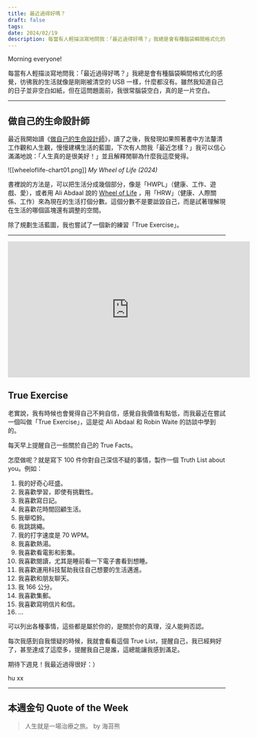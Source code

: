 ```yaml
---
title: 最近過得好嗎？
draft: false
tags: 
date: 2024/02/19
description: 每當有人輕描淡寫地問我：「最近過得好嗎？」我總是會有種腦袋瞬間格式化的感覺。
---
```

Morning everyone!

每當有人輕描淡寫地問我：「最近過得好嗎？」我總是會有種腦袋瞬間格式化的感覺，彷彿我的生活就像是剛剛被清空的 USB 一樣，什麼都沒有。雖然我知道自己的日子並非空白如紙，但在這問題面前，我很常腦袋空白，真的是一片空白。

---

## **做自己的生命設計師**

最近我開始讀《[做自己的生命設計師](https://r10.to/hN22rd?ref=chinghannhu.com)》，讀了之後，我發現如果照著書中方法釐清工作觀和人生觀，慢慢建構生活的藍圖，下次有人問我「最近怎樣？」我可以信心滿滿地說：「人生真的是很美好！」並且解釋閒聊為什麼我這麼覺得。

![[wheeloflife-chart01.png]]
*My Wheel of Life (2024)*

書裡說的方法是，可以把生活分成幾個部分，像是「HWPL」（健康、工作、遊戲、愛），或者用 Ali Abdaal 說的 [Wheel of Life](https://play.aliabdaal.com/wheeloflife?ref=chinghannhu.com) ，用「HRW」（健康、人際關係、工作）來為現在的生活打個分數。這個分數不是要詆毀自己，而是試著理解現在生活的哪個區塊還有調整的空間。

除了規劃生活藍圖，我也嘗試了一個新的練習「True Exercise」。

---
<iframe width="560" height="315" src="https://www.youtube.com/embed/F60rVOE5mJw?si=Dm-Ymt2KZ4IQHjQy&amp;start=7121" title="YouTube video player" frameborder="0" allow="accelerometer; autoplay; clipboard-write; encrypted-media; gyroscope; picture-in-picture; web-share" referrerpolicy="strict-origin-when-cross-origin" allowfullscreen></iframe>

## True Exercise

老實說，我有時候也會覺得自己不夠自信，感覺自我價值有點低，而我最近在嘗試一個叫做「True Exercise」，這是從 Ali Abdaal 和 Robin Waite 的訪談中學到的。

每天早上提醒自己一些關於自己的 True Facts。

怎麼做呢？就是寫下 100 件你對自己深信不疑的事情，製作一個 Truth List about you。例如：

1. 我的好奇心旺盛。
2. 我喜歡學習，即使有挑戰性。
3. 我喜歡寫日記。
4. 我喜歡花時間回顧生活。
5. 我舉啞鈴。
6. 我跳跳繩。
7. 我的打字速度是 70 WPM。
8. 我喜歡熱湯。
9. 我喜歡看電影和影集。
10. 我喜歡閱讀，尤其是睡前看一下電子書看到想睡。
11. 我喜歡運用科技幫助我往自己想要的生活邁進。
12. 我喜歡和朋友聊天。
13. 我 166 公分。
14. 我喜歡集郵。
15. 我喜歡寫明信片和信。
16. ...

可以列出各種事情，這些都是屬於你的，是關於你的真理，沒人能夠否認。

每次我感到自我懷疑的時候，我就會看看這個 True List，提醒自己，我已經夠好了，甚至達成了這麼多，提醒我自己是誰，這總能讓我感到滿足。

期待下週見！我最近過得很好：）

hu xx

---

## **本週金句 Quote of the Week**

> 人生就是一場治療之旅。 by 海苔熊
